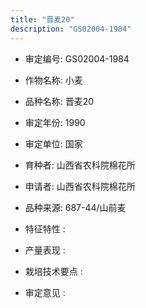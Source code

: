 ```yaml
---
title: "晋麦20"
description: "GS02004-1984"
---
```

* 审定编号:  GS02004-1984

*  作物名称:  小麦

*  品种名称:  晋麦20

*  审定年份:  1990

*  审定单位:  国家

* 育种者:  山西省农科院棉花所

*  申请者:  山西省农科院棉花所

*  品种来源:  687-44/山前麦

*  特征特性 : 

 
*  产量表现 : 


*  栽培技术要点 : 


*  审定意见 : 

